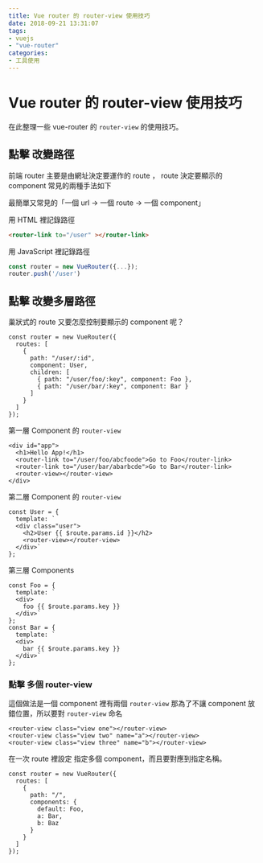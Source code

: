 ```yaml
---
title: Vue router 的 router-view 使用技巧
date: 2018-09-21 13:31:07
tags: 
- vuejs
- "vue-router"
categories: 
- 工具使用
---
```


# Vue router 的 router-view 使用技巧

在此整理一些 vue-router 的 `router-view` 的使用技巧。

## 點擊 改變路徑

前端 router 主要是由網址決定要運作的 route ， route 決定要顯示的 component
常見的兩種手法如下

最簡單又常見的「一個 url → 一個 route → 一個 component」

用 HTML 裡記錄路徑

```html
<router-link to="/user" ></router-link>
```

用 JavaScript 裡記錄路徑

```javascript
const router = new VueRouter({...});
router.push('/user')
```

## 點擊 改變多層路徑

巢狀式的 route 又要怎麼控制要顯示的 component 呢？

```javascript=
const router = new VueRouter({
  routes: [
    {
      path: "/user/:id",
      component: User,
      children: [
        { path: "/user/foo/:key", component: Foo },
        { path: "/user/bar/:key", component: Bar }
      ]
    }
  ]
});
```

第一層 Component 的 `router-view`

```html=
<div id="app">
  <h1>Hello App!</h1>
  <router-link to="/user/foo/abcfoode">Go to Foo</router-link>
  <router-link to="/user/bar/abarbcde">Go to Bar</router-link>
  <router-view></router-view>
</div>
```

第二層 Component 的 `router-view`

```javascript=
const User = {
  template: `
  <div class="user">
    <h2>User {{ $route.params.id }}</h2>
    <router-view></router-view>
  </div>`
};
```

第三層 Components

```javascript=
const Foo = {
  template: `
  <div>
    foo {{ $route.params.key }}
  </div>`
};
const Bar = {
  template: `
  <div>
    bar {{ $route.params.key }}
  </div>`
};
```

### 點擊 多個 router-view

這個做法是一個 component 裡有兩個 `router-view` 那為了不讓 component 放錯位置，所以要對 `router-view` 命名

```html=
<router-view class="view one"></router-view>
<router-view class="view two" name="a"></router-view>
<router-view class="view three" name="b"></router-view>
```

在一次 route 裡設定 指定多個 component，而且要對應到指定名稱。

```javascript=
const router = new VueRouter({
  routes: [
    {
      path: "/",
      components: {
        default: Foo,
        a: Bar,
        b: Baz
      }
    }
  ]
});
```
